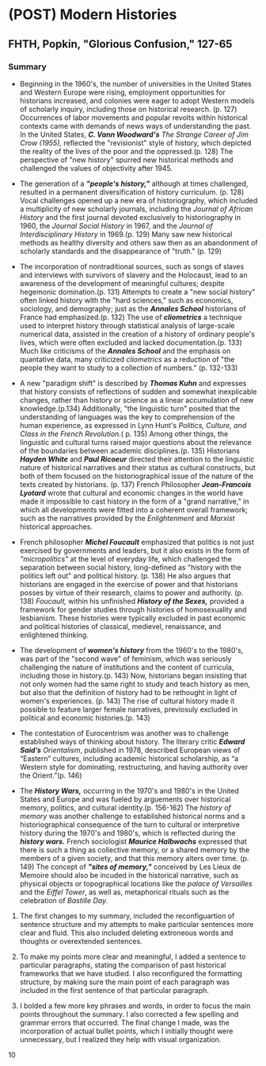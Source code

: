 # (POST) Modern Histories

## FHTH, Popkin, "Glorious Confusion," 127-65

### Summary

* Beginning in the 1960's, the number of universities in the United States and Western Europe were rising, employment opportunities for historians increased, and colonies were eager to adopt Western models of scholarly inquiry, including those on historical research. (p. 127) Occurrences of labor movements and popular revolts within historical contexts came with demands of news ways of understanding the past. In the United States, **_C. Vann Woodward's_** *The Strange Career of Jim Crow (1955),* reflected the "revisionist" style of history, which depicted the reality of the lives of the poor and the oppressed.(p. 128) The perspective of "new history" spurred new historical methods and challenged the values of objectivity after 1945.

* The generation of a **_"people's history,"_** although at times challenged, resulted in a permanent diversification of history curriculum. (p. 128) Vocal challenges opened up a new era of historiography, which included a multiplicity of new scholarly journals, including the *Journal of African History* and the first journal devoted exclusively to historiography in 1960, the *Journal Social History* in 1967, and the *Journal of Interdisciplinary History* in 1969.(p. 129) Many saw new historical methods as healthy diversity and others saw then as an abandonment of scholarly standards and the disappearance of "truth." (p. 129)

* The incorporation of nontraditional sources, such as songs of slaves and interviews with survivors of slavery and the Holocaust, lead to an awareness of the development of meaningful cultures; despite hegemonic domination.(p. 131) Attempts to create a "new social history" often linked history with the "hard sciences," such as economics, sociology, and demography; just as the **_Annales School_** historians of France had emphasized.(p. 132) The use of **_cliometrics_** a technique used to interpret history through statistical analysis of large-scale numerical data, assisted in the creation of a history of ordinary people's lives, which were often excluded and lacked documentation.(p. 133) Much like criticisms of the **_Annales School_** and the emphasis on quantative data, many criticized *cliometrics* as a reduction of "the people they want to study to a collection of numbers." (p. 132-133)

* A new "paradigm shift" is described by **_Thomas Kuhn_** and expresses that history consists of reflections of sudden and somewhat inexplicable changes, rather than history or science as a linear accumulation of new knowledge.(p.134) Additionally, "the linguistic turn" posited that the understanding of languages was the key to comprehension of the human experience, as expressed in Lynn Hunt's *Politics, Culture, and Class in the French Revolution.*( p. 135) Among other things, the linguistic and cultural turns raised major questions about the relevance of the boundaries between academic disciplines.(p. 135) Historians **_Hayden White_** and **_Paul Ricoeur_** directed their attention to the linguistic nature of historical narratives and their status as cultural constructs, but both of them focused on the historiographical issue of the nature of the texts created by historians. (p. 137) French Philosopher **_Jean-Francois Lyotard_** wrote that cultural and economic changes in the world have made it impossible to cast history in the form of a "grand narrative," in which all developments were fitted into a coherent overall framework; such as the narratives provided by the *Enlightenment* and *Marxist* historical approaches.

* French philosopher **_Michel Foucault_** emphasized that politics is not just exercised by governments and leaders, but it also exists in the form of *"micropolitics"* at the level of everyday life, which challenged the separation between social history, long-defined as "history with the politics left out" and political history. (p. 138) He also argues that historians are engaged in the exercise of power and that historians posses by virtue of their research, claims to power and authority. (p. 138) *Foucault,* within his unfinished **_History of the Sexes,_** provided a framework for gender studies through histories of homosexuality and lesbianism. These histories were typically excluded in past economic and political histories of classical, medievel, renaissance, and enlightened thinking. 

* The development of **_women's history_** from the 1960's to the 1980's, was part of the "second wave" of feminism, which was seriously challenging the nature of institutions and the content of curricula, including those in history.(p. 143) Now, historians began insisting that not only women had the same right to study and teach history as men, but also that the definition of history had to be rethought in light of women's experiences. (p. 143) The rise of cultural history made it possible to feature larger female narratives, previosuly excluded in political and economic histories.(p. 143)

* The contestation of Eurocentrism was another was to challenge established ways of thinking about history. The literary critic **_Edward Said’s_** *Orientalism*, published in 1978, described European views of “Eastern” cultures, including academic historical scholarship, as “a Western style for dominating, restructuring, and having authority over the Orient.”(p. 146)

* The **_History Wars,_** occurring in the 1970's and 1980's in the United States and Europe and was fueled by arguements over historical memory, politics, and cultural identity.(p. 156-162) The *history of memory* was another challenge to established historical norms and a historiographical consequence of the turn to cultural or interpretive history during the 1970's and 1980's, which is reflected during the **_history wars._** French sociologist **_Maurice Halbwachs_** expressed that there is such a thing as collective memory, or a shared memory by the members of a given society, and that this memory alters over time. (p. 149) The concept of **_"sites of memory,"_** conceived by Les Lieux de Memoire should also be incuded in the historical narrative, such as physical objects or topographical locations like the *palace of Versailles* and the *Eiffel Tower*, as well as, metaphorical rituals such as the celebration of *Bastille Day.* 

1. The first changes to my summary, included the reconfiguartion of sentence structure and my attempts to make particular sentences more clear and fluid. This also included deleting extroneous words and thoughts or overextended sentences. 

2. To make my points more clear and meaningful, I added a sentence to particular paragraphs, stating the comparison of past historical frameworks that we have studied. I also reconfigured the formatting structure, by making sure the main point of each paragraph was included in the first sentence of that particular paragraph. 

3. I bolded a few more key phrases and words, in order to focus the main points throughout the summary. I also corrected a few spelling and grammar errors that occurred. The final change I made, was the incorporation of actual bullet points, which I initially thought were unnecessary, but I realized they help with visual organization. 

10
